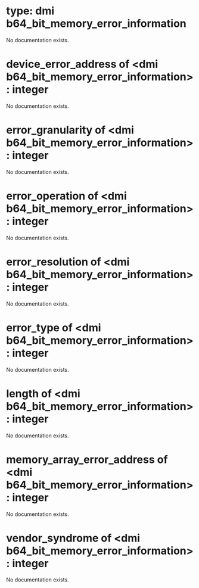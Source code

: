 # type: dmi b64_bit_memory_error_information

No documentation exists.

# device_error_address of &lt;dmi b64_bit_memory_error_information&gt; : integer

No documentation exists.

# error_granularity of &lt;dmi b64_bit_memory_error_information&gt; : integer

No documentation exists.

# error_operation of &lt;dmi b64_bit_memory_error_information&gt; : integer

No documentation exists.

# error_resolution of &lt;dmi b64_bit_memory_error_information&gt; : integer

No documentation exists.

# error_type of &lt;dmi b64_bit_memory_error_information&gt; : integer

No documentation exists.

# length of &lt;dmi b64_bit_memory_error_information&gt; : integer

No documentation exists.

# memory_array_error_address of &lt;dmi b64_bit_memory_error_information&gt; : integer

No documentation exists.

# vendor_syndrome of &lt;dmi b64_bit_memory_error_information&gt; : integer

No documentation exists.

